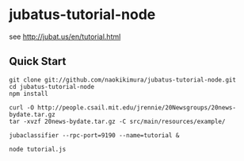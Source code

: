 jubatus-tutorial-node
=====================

see http://jubat.us/en/tutorial.html

Quick Start
--------------------

    git clone git://github.com/naokikimura/jubatus-tutorial-node.git
    cd jubatus-tutorial-node
    npm install

    curl -O http://people.csail.mit.edu/jrennie/20Newsgroups/20news-bydate.tar.gz
    tar -xvzf 20news-bydate.tar.gz -C src/main/resources/example/

    jubaclassifier --rpc-port=9190 --name=tutorial &

    node tutorial.js
